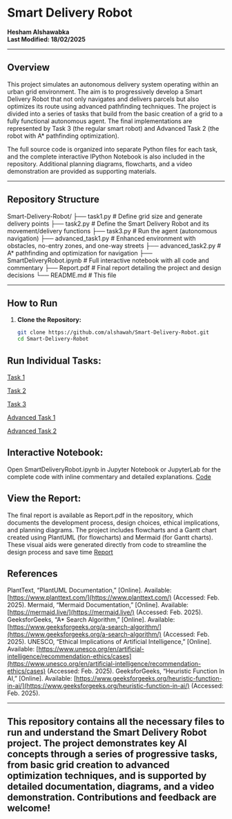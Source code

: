 # Smart Delivery Robot

**Hesham Alshawabka**   
**Last Modified: 18/02/2025**

---

## Overview

This project simulates an autonomous delivery system operating within an urban grid environment. The aim is to progressively develop a Smart Delivery Robot that not only navigates and delivers parcels but also optimizes its route using advanced pathfinding techniques. The project is divided into a series of tasks that build from the basic creation of a grid to a fully functional autonomous agent. The final implementations are represented by Task 3 (the regular smart robot) and Advanced Task 2 (the robot with A* pathfinding optimization).

The full source code is organized into separate Python files for each task, and the complete interactive IPython Notebook is also included in the repository. Additional planning diagrams, flowcharts, and a video demonstration are provided as supporting materials.

---

## Repository Structure


Smart-Delivery-Robot/
├── task1.py                     # Define grid size and generate delivery points
├── task2.py                     # Define the Smart Delivery Robot and its movement/delivery functions
├── task3.py                     # Run the agent (autonomous navigation)
├── advanced_task1.py            # Enhanced environment with obstacles, no-entry zones, and one-way streets
├── advanced_task2.py            # A* pathfinding and optimization for navigation
├── SmartDeliveryRobot.ipynb     # Full interactive notebook with all code and commentary
├── Report.pdf                   # Final report detailing the project and design decisions
└── README.md                    # This file

---

## How to Run

1. **Clone the Repository:**

   ```bash
   git clone https://github.com/alshawah/Smart-Delivery-Robot.git
   cd Smart-Delivery-Robot

## Run Individual Tasks:

[Task 1](../main/task1.py)

[Task 2](../main/task2.py)

[Task 3](../main/task3.py)

[Advanced Task 1](../main/AdvancedTask1.py)

[Advanced Task 2](../main/AdvancedTask2.py)


## Interactive Notebook:

Open SmartDeliveryRobot.ipynb in Jupyter Notebook or JupyterLab for the complete code with inline commentary and detailed explanations.
[Code](../main/Code.ipynb)

## View the Report:

The final report is available as Report.pdf in the repository, which documents the development process, design choices, ethical implications, and planning diagrams.
The project includes flowcharts and a Gantt chart created using PlantUML (for flowcharts) and Mermaid (for Gantt charts). These visual aids were generated directly from code to streamline the design process and save time
[Report](../main/Report.pdf)


## References
PlantText, “PlantUML Documentation,” [Online]. Available: [https://www.planttext.com/](https://www.planttext.com/) (Accessed: Feb. 2025).
Mermaid, “Mermaid Documentation,” [Online]. Available: [https://mermaid.live/](https://mermaid.live/) (Accessed: Feb. 2025).
GeeksforGeeks, “A* Search Algorithm,” [Online]. Available: [https://www.geeksforgeeks.org/a-search-algorithm/](https://www.geeksforgeeks.org/a-search-algorithm/) (Accessed: Feb. 2025).
UNESCO, “Ethical Implications of Artificial Intelligence,” [Online]. Available: [https://www.unesco.org/en/artificial-intelligence/recommendation-ethics/cases](https://www.unesco.org/en/artificial-intelligence/recommendation-ethics/cases) (Accessed: Feb. 2025).
GeeksforGeeks, “Heuristic Function In AI,” [Online]. Available: [https://www.geeksforgeeks.org/heuristic-function-in-ai/](https://www.geeksforgeeks.org/heuristic-function-in-ai/) (Accessed: Feb. 2025).

---

## This repository contains all the necessary files to run and understand the Smart Delivery Robot project. The project demonstrates key AI concepts through a series of progressive tasks, from basic grid creation to advanced optimization techniques, and is supported by detailed documentation, diagrams, and a video demonstration. Contributions and feedback are welcome!

